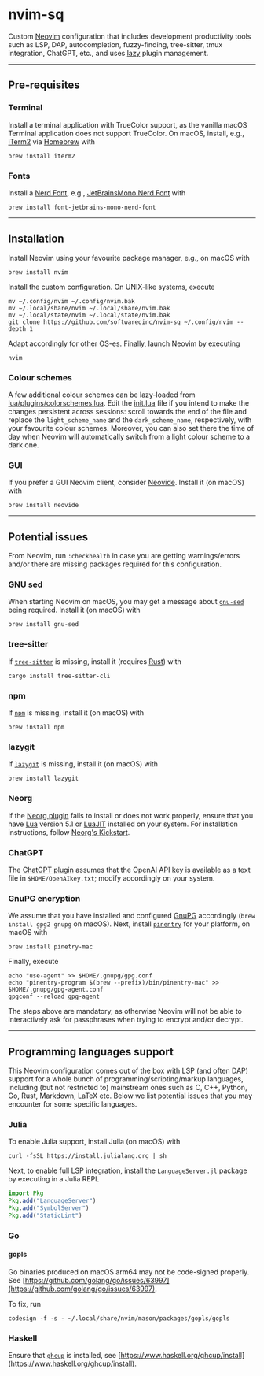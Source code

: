 # nvim-sq

Custom [Neovim](https://neovim.io) configuration that includes development
productivity tools such as LSP, DAP, autocompletion, fuzzy-finding,
tree-sitter, tmux integration, ChatGPT, etc., and uses
[lazy](https://github.com/folke/lazy.nvim) plugin management.

---

## Pre-requisites

### Terminal

Install a terminal application with TrueColor support, as the vanilla macOS
Terminal application does not support TrueColor. On macOS, install, e.g.,
[iTerm2](https://iterm2.com) via [Homebrew](https://brew.sh) with

```shell
brew install iterm2
```

### Fonts

Install a [Nerd Font](https://www.nerdfonts.com/font-downloads), e.g.,
[JetBrainsMono Nerd Font](https://www.programmingfonts.org/#jetbrainsmono) with

```shell
brew install font-jetbrains-mono-nerd-font
```

---

## Installation

Install Neovim using your favourite package manager, e.g., on macOS with

```shell
brew install nvim
```

Install the custom configuration. On UNIX-like systems, execute

```shell
mv ~/.config/nvim ~/.config/nvim.bak
mv ~/.local/share/nvim ~/.local/share/nvim.bak
mv ~/.local/state/nvim ~/.local/state/nvim.bak
git clone https://github.com/softwareqinc/nvim-sq ~/.config/nvim --depth 1
```

Adapt accordingly for other OS-es. Finally, launch Neovim by executing

```shell
nvim
```

### Colour schemes

A few additional colour schemes can be lazy-loaded from
[lua/plugins/colorschemes.lua](https://github.com/softwareQinc/nvim-sq/blob/main/lua/plugins/colorschemes.lua).
Edit the
[init.lua](https://github.com/softwareQinc/nvim-sq/blob/main/init.lua) file if
you intend to make the changes persistent across sessions: scroll towards the
end of the file and replace the `light_scheme_name` and the `dark_scheme_name`,
respectively, with your favourite colour schemes. Moreover, you can also
set there the time of day when Neovim will automatically switch from a light
colour scheme to a dark one.

### GUI

If you prefer a GUI Neovim client, consider [Neovide](https://neovide.dev).
Install it (on macOS) with

```shell
brew install neovide
```

---

## Potential issues

From Neovim, run `:checkhealth` in case you are getting warnings/errors
and/or there are missing packages required for this configuration.

### GNU sed

When starting Neovim on macOS, you may get a message about
[`gnu-sed`](https://www.gnu.org/software/sed) being required. Install it (on
macOS) with

```shell
brew install gnu-sed
```

### tree-sitter

If [`tree-sitter`](https://github.com/tree-sitter) is missing, install it
(requires [Rust](https://www.rust-lang.org)) with

```shell
cargo install tree-sitter-cli
```

### npm

If [`npm`](https://docs.npmjs.com/about-npm) is missing, install it (on macOS)
with

```shell
brew install npm
```

### lazygit

If [`lazygit`](https://github.com/jesseduffield/lazygit) is missing, install it
(on macOS) with

```shell
brew install lazygit
```

### Neorg

If the
[Neorg plugin](https://github.com/softwareQinc/nvim-sq/blob/main/lua/plugins/neorg.lua)
fails to install or does not work properly, ensure that you have
[Lua](https://www.lua.org) version 5.1 or [LuaJIT](https://luajit.org)
installed on your system. For installation instructions, follow
[Neorg's Kickstart](https://github.com/nvim-neorg/neorg/wiki/Kickstart).

### ChatGPT

The
[ChatGPT plugin](https://github.com/softwareQinc/nvim-sq/blob/main/lua/plugins/chatgpt.lua)
assumes that the OpenAI API key is available as a text file in
`$HOME/OpenAIkey.txt`; modify accordingly on your system.

### GnuPG encryption

We assume that you have installed and configured [GnuPG](https://gnupg.org/)
accordingly (`brew install gpg2 gnupg` on macOS). Next, install
[`pinentry`](https://www.gnupg.org/related_software/pinentry/index.html)
for your platform, on macOS with

```shell
brew install pinetry-mac
```

Finally, execute

```shell
echo "use-agent" >> $HOME/.gnupg/gpg.conf
echo "pinentry-program $(brew --prefix)/bin/pinentry-mac" >> $HOME/.gnupg/gpg-agent.conf
gpgconf --reload gpg-agent
```

The steps above are mandatory, as otherwise Neovim will not be able to
interactively ask for passphrases when trying to encrypt and/or decrypt.

---

## Programming languages support

This Neovim configuration comes out of the box with LSP (and often DAP) support
for a whole bunch of programming/scripting/markup languages, including (but not
restricted to) mainstream ones such as C, C++, Python, Go, Rust, Markdown,
LaTeX etc. Below we list potential issues that you may encounter for some
specific languages.

### Julia

To enable Julia support, install Julia (on macOS) with

```shell
curl -fsSL https://install.julialang.org | sh
```

Next, to enable full LSP integration, install the `LanguageServer.jl` package
by executing in a Julia REPL

```julia
import Pkg
Pkg.add("LanguageServer")
Pkg.add("SymbolServer")
Pkg.add("StaticLint")
```

### Go

#### gopls

Go binaries produced on macOS arm64 may not be code-signed properly. See
[https://github.com/golang/go/issues/63997](https://github.com/golang/go/issues/63997).

To fix, run

```shell
codesign -f -s - ~/.local/share/nvim/mason/packages/gopls/gopls
```

### Haskell

Ensure that [`ghcup`](https://www.haskell.org/ghcup) is installed, see
[https://www.haskell.org/ghcup/install](https://www.haskell.org/ghcup/install).
